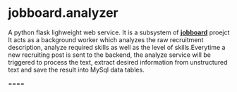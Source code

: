 # jobboard.analyzer
A python flask lighweight web service.  It is a subsystem of [__jobboard__](https://github.com/CG0323/jobboard) proejct
It acts as a background worker which analyzes the raw recruitment description, analyze required skills as well as the level 
of skills.Everytime a new recruiting post is sent to the backend, the analyze service will be triggered to process the text,
extract desired information from unstructured text and save the result into MySql data tables.

====